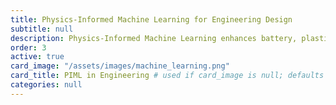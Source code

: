 ```yaml
---
title: Physics-Informed Machine Learning for Engineering Design
subtitle: null
description: Physics-Informed Machine Learning enhances battery, plastics, and biomolecule design by integrating data-driven models with physical principles to improve performance, durability, and sustainability in engineering applications.
order: 3
active: true
card_image: "/assets/images/machine_learning.png"
card_title: PIML in Engineering # used if card_image is null; defaults to title
categories: null
---
```



